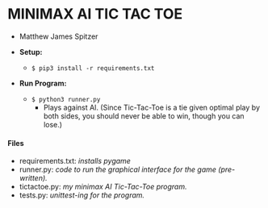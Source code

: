 # MINIMAX AI TIC TAC TOE
- Matthew James Spitzer

- **Setup:**
   - ```$ pip3 install -r requirements.txt```
- **Run Program:**
  - ```$ python3 runner.py```
    - Plays against AI. (Since Tic-Tac-Toe is a tie given optimal play by both sides, you should never be able to win, though you can lose.)

#### Files
- requirements.txt: *installs pygame*
- runner.py: *code to run the graphical interface for the game (pre-written).*
- tictactoe.py: *my minimax AI Tic-Tac-Toe program.*
- tests.py: *unittest-ing for the program.*
